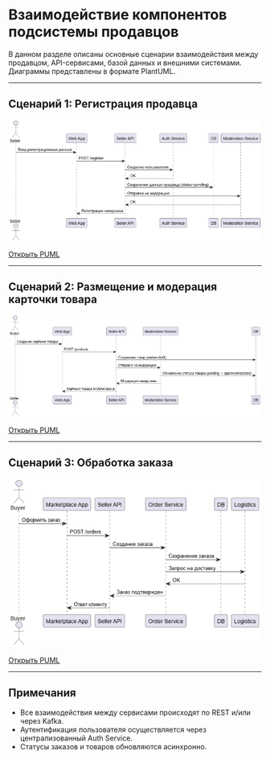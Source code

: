 # Взаимодействие компонентов подсистемы продавцов

В данном разделе описаны основные сценарии взаимодействия между продавцом, API-сервисами, базой данных и внешними системами. Диаграммы представлены в формате PlantUML.

---

## Сценарий 1: Регистрация продавца

<a href="Registration.png" target="_blank">
  <img src="Registration.png" width="700"/>
</a>

[Открыть PUML](https://github.com/Hilski/practice_ba/blob/main/interaction/Registration)

---

## Сценарий 2: Размещение и модерация карточки товара

<a href="Publication.png" target="_blank">
  <img src="Publication.png" width="700"/>
</a>

[Открыть PUML](https://github.com/Hilski/practice_ba/blob/main/interaction/Publication)

---

## Сценарий 3: Обработка заказа

<a href="Order.png" target="_blank">
  <img src="Order.png" width="700"/>
</a>

[Открыть PUML](https://github.com/Hilski/practice_ba/blob/main/interaction/Order)

---

## Примечания

- Все взаимодействия между сервисами происходят по REST и/или через Kafka.
- Аутентификация пользователя осуществляется через централизованный Auth Service.
- Статусы заказов и товаров обновляются асинхронно.
